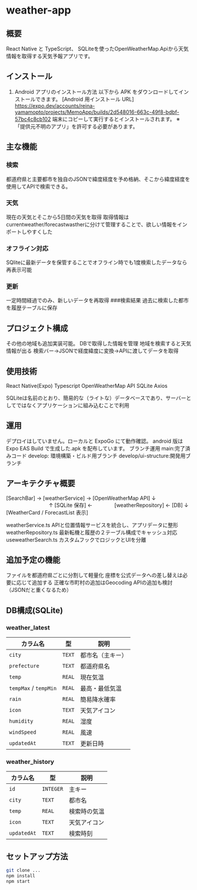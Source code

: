 # weather-app
## 概要
React Native と TypeScript、 SQLiteを使ったOpenWeatherMap.Apiから天気情報を取得する天気予報アプリです。

## インストール
1. Android アプリのインストール方法
  以下から APK をダウンロードしてインストールできます。
   [Android 用インストール URL]
https://expo.dev/accounts/reina-yamamopto/projects/MemoApp/builds/2d548016-663c-49f8-bdbf-57bc4c8cb102
端末にコピーして実行するとインストールされます。
  ※ 「提供元不明のアプリ」を許可する必要があります。

## 主な機能
### 検索
都道府県と主要都市を独自のJSONで緯度経度を予め格納、そこから緯度経度を使用してAPIで検索できる。
### 天気
現在の天気とそこから5日間の天気を取得
取得情報はcurrentweather/forecastwastherに分けて管理することで、欲しい情報をインポートしやすくした
### オフライン対応
SQliteに最新データを保管することでオフライン時でも1度検索したデータなら再表示可能
### 更新
一定時間経過でのみ、新しいデータを再取得
###検索結果
過去に検索した都市を履歴テーブルに保存
## プロジェクト構成
その他の地域も追加実装可能。
DBで取得した情報を管理
地域を検索すると天気情報が出る
検索バー→JSONで経度緯度に変換→APIに渡してデータを取得
## 使用技術
React Native(Expo)
Typescript
OpenWeatherMap API
SQLite
Axios


SQLiteは名前のとおり、簡易的な（ライトな）データベースであり、サーバーとしてではなくアプリケーションに組み込むことで利用

## 運用
デプロイはしていません。ローカルと ExpoGo にて動作確認。
android 版は Expo EAS Build で生成した.apk を配布しています。
ブランチ運用
main:完了済みコード
develop: 環境構築・ビルド用ブランチ
develop/ui-structure:開発用ブランチ


## アーキテクチャ概要

[SearchBar] → [weatherService] → [OpenWeatherMap API]
     ↓                         　　　　　　　　  ↑
 [SQLite 保存] ←　　　　 [weatherRepository] ← [DB]
     ↓
 [WeatherCard / ForecastList 表示]

weatherService.ts
APIと位置情報サービスを統合し、アプリデータに整形
weatherRepository.ts
最新転機と履歴の２テーブル構成でキャッシュ対応
useweatherSearch.ts
カスタムフックでロジックとUIを分離

## 追加予定の機能
ファイルを都道府県ごとに分割して軽量化
座標を公式データへの差し替えは必要に応じて追加する
正確な市町村の追加はGeocoding APIの追加も検討（JSONだと重くなるため）

## DB構成(SQLite)
### weather_latest

| カラム名 | 型 | 説明 |
|-----------|------|----------------|
| `city` | `TEXT` | 都市名（主キー） |
| `prefecture` | `TEXT` | 都道府県名 |
| `temp` | `REAL` | 現在気温 |
| `tempMax` / `tempMin` | `REAL` | 最高・最低気温 |
| `rain` | `REAL` | 簡易降水確率 |
| `icon` | `TEXT` | 天気アイコン |
| `humidity` | `REAL` | 湿度 |
| `windSpeed` | `REAL` | 風速 |
| `updatedAt` | `TEXT` | 更新日時 |

### weather_history

| カラム名 | 型 | 説明 |
|-----------|------|----------------|
| `id` | `INTEGER` | 主キー |
| `city` | `TEXT` | 都市名 |
| `temp` | `REAL` | 検索時の気温 |
| `icon` | `TEXT` | 天気アイコン |
| `updatedAt` | `TEXT` | 検索時刻 |


## セットアップ方法
```bash
git clone ...
npm install
npm start
